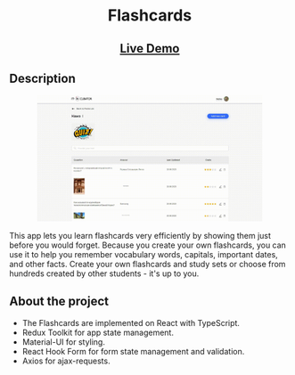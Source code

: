 <h1 align="center">Flashcards</h1>

<h2 align="center"><a  href="#">Live Demo</a></h2>


## Description

<p align="center">
<img src="./readme_assets/project_preview.gif" width="80%"></p>

This app lets you learn flashcards very efficiently by showing them just before you would forget. Because you create your own flashcards, you can use it to help you remember vocabulary words, capitals, important dates, and other facts. Create your own flashcards and study sets or choose from hundreds created by other students - it's up to you.


## About the project

- The Flashcards are implemented on React with TypeScript.
- Redux Toolkit for app state management.
- Material-UI for styling.
- React Hook Form for form state management and validation.
- Axios for ajax-requests.